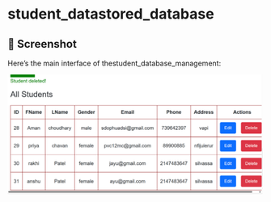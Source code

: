 # student_datastored_database
## 📸 Screenshot

Here’s the main interface of thestudent_database_management:

![Student_records](1.png)
